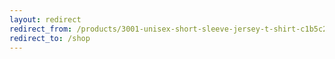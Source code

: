 ```yaml
---
layout: redirect
redirect_from: /products/3001-unisex-short-sleeve-jersey-t-shirt-c1b5c24a-320f-45de-a1aa-a5f18766ac62
redirect_to: /shop
---
```

